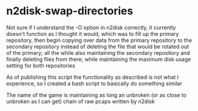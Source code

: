 # n2disk-swap-directories

Not sure if I understand the -O option in n2disk correctly, it currently doesn't function as I thought it would, which was to fill up the primary repository, then begin copying over data from the primary repository to the secondary repository instead of deleting the file that would be rotated out of the primary; all the while also maintaining the secondary repository and finally deleting files from there; while maintaining the maximum disk usage setting for both repositories

As of publishing this script the functionality as described is not what I experience, so I created a bash script to basically do something similar

The name of the game is maintaining as long an unbroken (or as close to unbroken as I can get) chain of raw pcaps written by n2disk

